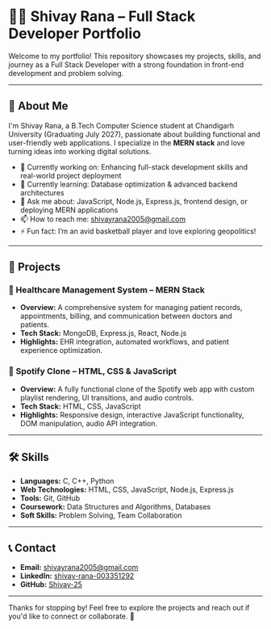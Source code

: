 # 🧑‍💻 Shivay Rana – Full Stack Developer Portfolio

Welcome to my portfolio! This repository showcases my projects, skills, and journey as a Full Stack Developer with a strong foundation in front-end development and problem solving.

---

## 🌟 About Me

I'm Shivay Rana, a B.Tech Computer Science student at Chandigarh University (Graduating July 2027), passionate about building functional and user-friendly web applications. I specialize in the **MERN stack** and love turning ideas into working digital solutions.

- 🔭 Currently working on: Enhancing full-stack development skills and real-world project deployment
- 🌱 Currently learning: Database optimization & advanced backend architectures
- 💬 Ask me about: JavaScript, Node.js, Express.js, frontend design, or deploying MERN applications
- 📫 How to reach me: [shivayrana2005@gmail.com](mailto:shivayrana2005@gmail.com)
- ⚡ Fun fact: I’m an avid basketball player and love exploring geopolitics!

---

## 🚀 Projects

### 🏥 Healthcare Management System – MERN Stack
- **Overview:** A comprehensive system for managing patient records, appointments, billing, and communication between doctors and patients.
- **Tech Stack:** MongoDB, Express.js, React, Node.js
- **Highlights:** EHR integration, automated workflows, and patient experience optimization.

### 🎵 Spotify Clone – HTML, CSS & JavaScript
- **Overview:** A fully functional clone of the Spotify web app with custom playlist rendering, UI transitions, and audio controls.
- **Tech Stack:** HTML, CSS, JavaScript
- **Highlights:** Responsive design, interactive JavaScript functionality, DOM manipulation, audio API integration.

---

## 🛠️ Skills

- **Languages:** C, C++, Python
- **Web Technologies:** HTML, CSS, JavaScript, Node.js, Express.js
- **Tools:** Git, GitHub
- **Coursework:** Data Structures and Algorithms, Databases
- **Soft Skills:** Problem Solving, Team Collaboration

---

## 📞 Contact

- **Email:** [shivayrana2005@gmail.com](mailto:shivayrana2005@gmail.com)
- **LinkedIn:** [shivay-rana-003351292](https://www.linkedin.com/in/shivay-rana-003351292)
- **GitHub:** [Shivay-25](https://github.com/Shivay-25)

---

Thanks for stopping by! Feel free to explore the projects and reach out if you'd like to connect or collaborate. 🚀
